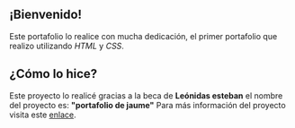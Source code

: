 ## ¡Bienvenido!
Este portafolio lo realice con mucha dedicación, el primer portafolio que realizo utilizando *HTML* y *CSS*.

## ¿Cómo lo hice?

Este proyecto lo realicé gracias a la beca de **Leónidas esteban** el nombre del proyecto es: **"portafolio de jaume"** 
Para más información del proyecto visita este [enlace](https://leonidasesteban.com/cursos/portafolio-jaume). 
